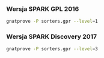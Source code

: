 ### Wersja SPARK GPL 2016

```bash
gnatprove -P sorters.gpr --level=1
```

### Wersja SPARK Discovery 2017

```bash
gnatprove -P sorters.gpr --level=3
```

